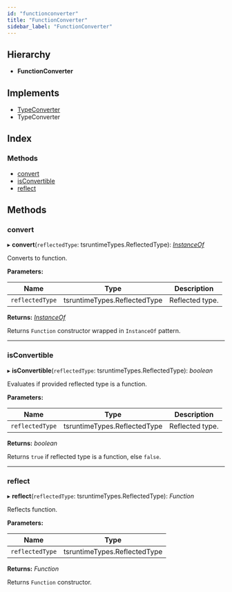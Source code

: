```yaml
---
id: "functionconverter"
title: "FunctionConverter"
sidebar_label: "FunctionConverter"
---
```


## Hierarchy

* **FunctionConverter**

## Implements

* [TypeConverter](../interfaces/types.typeconverter.md)
* TypeConverter

## Index

### Methods

* [convert](functionconverter.md#convert)
* [isConvertible](functionconverter.md#isconvertible)
* [reflect](functionconverter.md#reflect)

## Methods

###  convert

▸ **convert**(`reflectedType`: tsruntimeTypes.ReflectedType): *[InstanceOf](instanceof.md)*

Converts to function.

**Parameters:**

Name | Type | Description |
------ | ------ | ------ |
`reflectedType` | tsruntimeTypes.ReflectedType | Reflected type. |

**Returns:** *[InstanceOf](instanceof.md)*

Returns `Function` constructor wrapped in `InstanceOf` pattern.

___

###  isConvertible

▸ **isConvertible**(`reflectedType`: tsruntimeTypes.ReflectedType): *boolean*

Evaluates if provided reflected type is a function.

**Parameters:**

Name | Type | Description |
------ | ------ | ------ |
`reflectedType` | tsruntimeTypes.ReflectedType | Reflected type. |

**Returns:** *boolean*

Returns `true` if reflected type is a function, else `false`.

___

###  reflect

▸ **reflect**(`reflectedType`: tsruntimeTypes.ReflectedType): *Function*

Reflects function.

**Parameters:**

Name | Type |
------ | ------ |
`reflectedType` | tsruntimeTypes.ReflectedType |

**Returns:** *Function*

Returns `Function` constructor.
